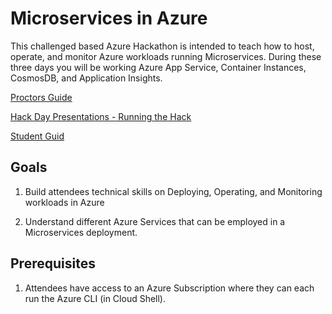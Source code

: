 # Microservices in Azure

This challenged based Azure Hackathon is intended to teach how to host, operate, and monitor Azure workloads running Microservices. During these three days you will be working Azure App Service, Container Instances, CosmosDB, and Application Insights.

[Proctors Guide](https://github.com/microsoft/WhatTheHack/blob/master/009-MicroservicesInAzure/Host/Guides/MicroservicesOnAzure-ProctorGuide.docx?raw=true)

[Hack Day Presentations - Running the Hack](https://github.com/microsoft/WhatTheHack/blob/master/009-MicroservicesInAzure/Host/Guides/Lectures.pptx?raw=true)

[Student Guid](https://github.com/microsoft/WhatTheHack/blob/master/009-MicroservicesInAzure/Student/Guides/MicroservicesOnAzure-StudentGuide.pdf?raw=true)


## Goals

1. Build attendees technical skills on Deploying, Operating, and Monitoring workloads in Azure

2. Understand different Azure Services that can be employed in a Microservices deployment.

## Prerequisites

1. Attendees have access to an Azure Subscription where they can each run the Azure CLI (in Cloud Shell).
